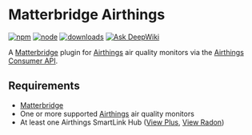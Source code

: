 # Matterbridge Airthings

[![npm](https://badgen.net/npm/v/matterbridge-airthings)](https://www.npmjs.com/package/matterbridge-airthings)
[![node](https://badgen.net/npm/node/matterbridge-airthings)](https://www.npmjs.com/package/matterbridge-airthings)
[![downloads](https://badgen.net/npm/dt/matterbridge-airthings)](https://www.npmjs.com/package/matterbridge-airthings)
[![Ask DeepWiki](https://deepwiki.com/badge.svg)](https://deepwiki.com/michaelahern/matterbridge-airthings)

A [Matterbridge](https://github.com/Luligu/matterbridge) plugin for [Airthings](https://www.airthings.com) air quality monitors via the  [Airthings Consumer API](https://consumer-api-doc.airthings.com/).

## Requirements

 * [Matterbridge](https://github.com/Luligu/matterbridge)
 * One or more supported [Airthings](https://www.airthings.com/) air quality monitors
 * At least one Airthings SmartLink Hub ([View Plus](https://www.airthings.com/view-plus), [View Radon](https://www.airthings.com/view-radon))
